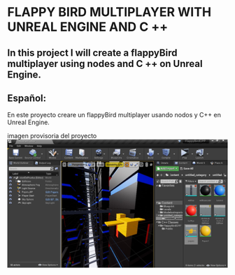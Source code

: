 # FLAPPY BIRD MULTIPLAYER WITH UNREAL ENGINE AND C ++
## In this project I will create a flappyBird multiplayer using nodes and C ++ on Unreal Engine.

## Español:
En este proyecto creare un flappyBird multiplayer
usando nodos y C++ en Unreal Engine.

<!-- ![Portada rider for unreal engine](https://github.com/kone9/FlappyBirdMultiplayerCPPUnrealEngine/blob/main/rider%20for%20unreal%20engine%20portada.png) -->

imagen provisoria del proyecto
![FlappyBirdCyberPunk2021](https://github.com/kone9/FlappyBirdMultiplayerCPPUnrealEngine/blob/main/FlappyBirdPortada.jpg)